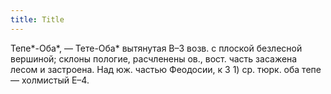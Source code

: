 ```yaml
---
title: Title
---
```


Тепе*-Оба*, — Тете-Оба* вытянутая В–З возв. с плоской безлесной вершиной; склоны
пологие, расчленены ов., вост. часть засажена лесом и застроена. Над юж. частью
Феодосии, к З 1) ср. тюрк. оба тепе — холмистый Е–4.
